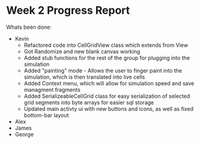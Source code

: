 # Week 2 Progress Report

Whats been done:
* Kevin
  * Refactored code into CellGridView class which extends from View
  * Got Randomize and new blank canvas working
  * Added stub functions for the rest of the group for plugging into the simulation
  * Added "painting" mode - Allows the user to finger paint into the simulation, which 
		is then translated into live cells
  * Added Context menu, which will allow for simulation speed and save managment 
		fragments
  * Added SerializeableCellGrid class for easy serialization of selected grid segments into
		byte arrays for easier sql storage
  * Updated main activty ui with new buttons and icons, as well as fixed bottom-bar layout
* Alex
* James
* George